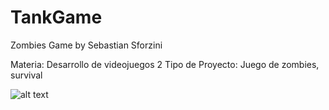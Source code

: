 # TankGame
Zombies Game by Sebastian Sforzini

Materia: Desarrollo de videojuegos 2
Tipo de Proyecto: Juego de zombies, survival

![alt text](Screenshot_1.png)
